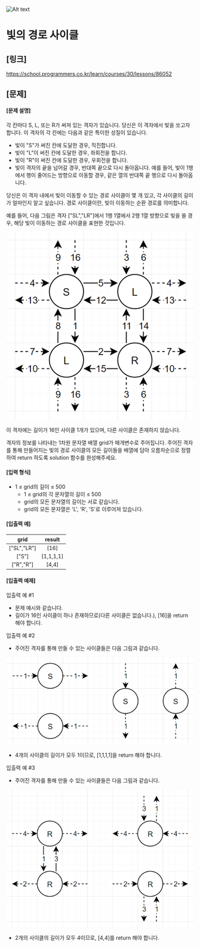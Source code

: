 ![Alt text](https://velog.velcdn.com/images%2Fjesahan%2Fpost%2Fd2c41950-b7ca-45fb-876c-59c7a3ca1f99%2Fimage.png)

# 빛의 경로 사이클

## [링크]
https://school.programmers.co.kr/learn/courses/30/lessons/86052

## [문제]
#### [문제 설명]
각 칸마다 S, L, 또는 R가 써져 있는 격자가 있습니다. 당신은 이 격자에서 빛을 쏘고자 합니다. 이 격자의 각 칸에는 다음과 같은 특이한 성질이 있습니다.
* 빛이 "S"가 써진 칸에 도달한 경우, 직진합니다.
* 빛이 "L"이 써진 칸에 도달한 경우, 좌회전을 합니다.
* 빛이 "R"이 써진 칸에 도달한 경우, 우회전을 합니다.
* 빛이 격자의 끝을 넘어갈 경우, 반대쪽 끝으로 다시 돌아옵니다. 예를 들어, 빛이 1행에서 행이 줄어드는 방향으로 이동할 경우, 같은 열의 반대쪽 끝 행으로 다시 돌아옵니다.

당신은 이 격자 내에서 빛이 이동할 수 있는 경로 사이클이 몇 개 있고, 각 사이클의 길이가 얼마인지 알고 싶습니다. 경로 사이클이란, 빛이 이동하는 순환 경로를 의미합니다.

예를 들어, 다음 그림은 격자 ["SL","LR"]에서 1행 1열에서 2행 1열 방향으로 빛을 쏠 경우, 해당 빛이 이동하는 경로 사이클을 표현한 것입니다.

![img](./img.png)

이 격자에는 길이가 16인 사이클 1개가 있으며, 다른 사이클은 존재하지 않습니다.

격자의 정보를 나타내는 1차원 문자열 배열 grid가 매개변수로 주어집니다.
주어진 격자를 통해 만들어지는 빛의 경로 사이클의 모든 길이들을 배열에 담아 오름차순으로 정렬하여 return 하도록 solution 함수를 완성해주세요.

#### [입력 형식]
+ 1 ≤ grid의 길이 ≤ 500
	* 1 ≤ grid의 각 문자열의 길이 ≤ 500
	* grid의 모든 문자열의 길이는 서로 같습니다.
	* grid의 모든 문자열은 'L', 'R', 'S'로 이루어져 있습니다.

#### [입출력 예]
|grid|result|
|:---:|:---:|
|["SL","LR"]|[16]|
|["S"]|[1,1,1,1]|
|["R","R"]|[4,4]|

#### [입출력 예제]
입출력 예 #1
* 문제 예시와 같습니다.
* 길이가 16인 사이클이 하나 존재하므로(다른 사이클은 없습니다.), [16]을 return 해야 합니다.

입출력 예 #2
* 주어진 격자를 통해 만들 수 있는 사이클들은 다음 그림과 같습니다.

![output1](./output1.png)

* 4개의 사이클의 길이가 모두 1이므로, [1,1,1,1]을 return 해야 합니다.

입출력 예 #3
* 주어진 격자를 통해 만들 수 있는 사이클들은 다음 그림과 같습니다.

![output1](./output2.png)

* 2개의 사이클의 길이가 모두 4이므로, [4,4]를 return 해야 합니다.